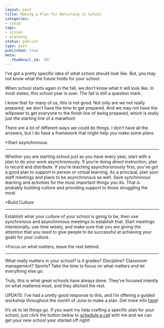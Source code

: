 ```yaml
---
layout: post
title: Making a Plan for Returning to School
categories:
- covid
tags:
- vision
- planning
status: publish
type: post
published: true
meta:
  _thumbnail_id: '43'
---
```


I’ve got a pretty specific idea of what school should look like. But, you may not know what the future holds for your school.

When school starts again in the fall, we don’t know what it will look like. In most states, this school year is over. The fall is still a question mark.

I know that for many of us, this is not good. Not only are we not really prepared, we don’t have the time to get prepared. And we may not have the willpower to get everyone to the finish line of being prepared, which is really just the starting line of a marathon!

There are a lot of different ways we could do things. I don’t have all the answers, but I do have a framework that might help you make some plans.

*Start asynchronous

****


Whether you are starting school just as you have every year, start with a plan to do your work asynchronously. If you’re doing direct instruction, plan to record and distribute.
If you’re teaching asynchorsnously first, you’ve got a good plan to support in person or virtual learning.
As a principal, plan your staff meetings and plans to be asynchronous as well.
Save synchronous learning and activities for the most important things you do. That is probably building culture and providing support to those struggling the most.

*Build Culture

****


Establish what your culture of your school is going to be, then use synchronous and asynchronous meetings to establish that.
Start meetings intentionally, use time wisely, and make sure that you are giving the attention that you need to give people to be successful at achieving your goals for your culture.

*Focus on what matters, leave the rest behind.

****


What really matters in your school? Is it grades? Discipline? Classroom management? Sports? Take the time to focus on what matters and let everything else go.

Truly, this is what great schools have always done. They’ve focused intently on what mattered most, and they ditched the rest.

UPDATE: I’ve had a pretty good response to this, and I’m offering a guided workshop throughout the month of June to make a plan. Get more info 
[here](https://gum.co/reopen)!

It’s ok to let things go. If you want my help crafting a specific plan for your school, just click the button below to 
[schedule a call](http://calendly.com/jethro-jones/1-1strategy) with me and we can get your new school year started off right!
